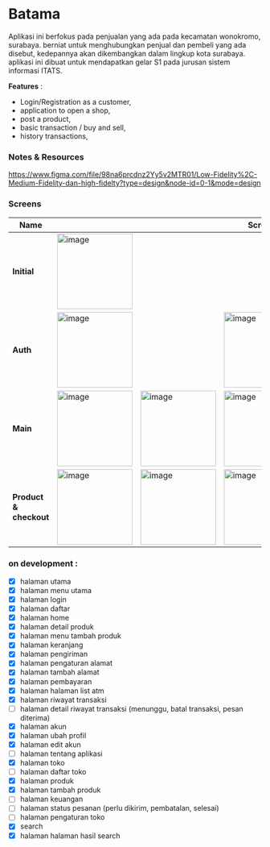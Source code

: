 # Batama
Aplikasi ini berfokus pada penjualan yang ada pada kecamatan wonokromo, surabaya. 
berniat untuk menghubungkan penjual dan pembeli yang ada disebut, kedepannya akan dikembangkan dalam lingkup kota surabaya.
aplikasi ini dibuat untuk mendapatkan gelar S1 pada jurusan sistem informasi ITATS.

<b>Features</b> : 
- Login/Registration as a customer,
- application to open a shop,
- post a product,
- basic transaction / buy and sell,
- history transactions,

### Notes & Resources
https://www.figma.com/file/98na6prcdnz2Yy5v2MTR01/Low-Fidelity%2C-Medium-Fidelity-dan-high-fidelty?type=design&node-id=0-1&mode=design

### Screens
<table>
  <thead>
    <tr>
      <th>Name</th>
      <th colspan="5">Screns</th>
    </tr>
  </thead>
  <tbody>
    <tr>
      <td><b>Initial</b></td>
      <td colspan="5"><img width="150" alt="image" src="https://github.com/ai-null/tokoonline/assets/24985130/323f720c-9ec2-49cd-b8fe-31849c1a64e6"></td>
    </tr>
    <tr>
      <td><b>Auth</b></td>
      <td colspan="2"><img width="150" alt="image" src="https://github.com/ai-null/tokoonline/assets/24985130/fdf354a5-8b73-46e3-bb5d-0b25a7661012">
</td>
      <td colspan="5"><img width="150" alt="image" src="https://github.com/ai-null/tokoonline/assets/24985130/00c0f34c-6a33-4d1c-8c40-a771e2491372">
</td>
    </tr>
    <tr>
      <td><b>Main</b></td>
      <td><img width="150" alt="image" src="https://github.com/ai-null/tokoonline/assets/24985130/80f06a2c-97db-410a-985b-061c2e6cd399"></td>
      <td><img width="150" alt="image" src="https://github.com/ai-null/tokoonline/assets/24985130/9258454f-bed5-43e8-b336-8536a15c13b1"></td>
      <td><img width="150" alt="image" src="https://github.com/ai-null/tokoonline/assets/24985130/0e7f3b1b-e65d-49a2-ad8c-1ab70ae5e717"></td>
      <td><img width="150" alt="image" src="https://github.com/ai-null/tokoonline/assets/24985130/18f61bc3-d359-4f3a-8fda-7edc96cb8a48"></td>
      <td colspan="5"><img width="150" alt="image" src="https://github.com/ai-null/tokoonline/assets/24985130/f04dff33-b26e-48ef-b441-54f5b2945c09"></td>
    </tr>
    <tr>
      <td><b>Product & checkout</b></td>
      <td><img width="150" alt="image" src="https://github.com/ai-null/tokoonline/assets/24985130/fc1a6f9c-6fc8-461b-a112-3f9ac38b30fc"></td>
      <td><img width="150" alt="image" src="https://github.com/ai-null/tokoonline/assets/24985130/84945011-5328-4cd6-a7f9-af7ea7d57605"></td>
      <td><img width="150" alt="image" src="https://github.com/ai-null/tokoonline/assets/24985130/ca6c88bb-f14e-45fa-8621-10ae51c95ad7"></td>
      <td><img width="150" alt="image" src="https://github.com/ai-null/tokoonline/assets/24985130/0e578f52-e544-44d5-ab33-249ad6732466"></td>
      <td colspan="5"><img width="150" alt="image" src="https://github.com/ai-null/tokoonline/assets/24985130/c37be803-d087-47cc-b56b-4129a82539f6"></td>
    </tr>
  </tbody>
</table>

### on development : 
- [x] halaman utama
- [x] halaman menu utama
- [x] halaman login
- [x] halaman daftar
- [x] halaman home
- [x] halaman detail produk
- [x] halaman menu tambah produk
- [x] halaman keranjang
- [x] halaman pengiriman 
- [x] halaman pengaturan alamat
- [x] halaman tambah alamat
- [x] halaman pembayaran
- [x] halaman halaman list atm
- [x] halaman riwayat transaksi
- [ ] halaman detail riwayat transaksi (menunggu, batal transaksi, pesan diterima)
- [x] halaman akun
- [x] halaman ubah profil
- [x] halaman edit akun
- [ ] halaman tentang aplikasi
- [x] halaman toko
- [ ] halaman daftar toko
- [x] halaman produk
- [x] halaman tambah produk
- [ ] halaman keuangan
- [ ] halaman status pesanan (perlu dikirim, pembatalan, selesai)
- [ ] halaman pengaturan toko
- [x] search
- [x] halaman halaman hasil search

